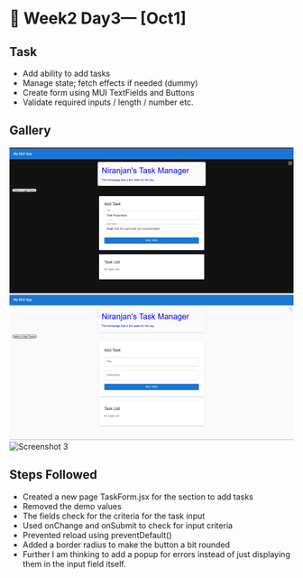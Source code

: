 # 📝 Week2 Day3— [Oct1]

## Task
- Add ability to add tasks 
- Manage state; fetch effects if needed (dummy)
- Create form using MUI TextFields and Buttons
- Validate required inputs / length / number etc.
## Gallery

![Screenshot 1](./my-mui-app/src/assets/image1.png)
![Screenshot 2](./my-mui-app/src/assets/image2.png)
![Screenshot 3](./my-mui-app/src/assets/image3.png)


## Steps Followed
-	Created a new page TaskForm.jsx for the section to add tasks
-	Removed the demo values
-	The fields check for the criteria for the task input
-	Used onChange and onSubmit to check for input criteria
-	Prevented reload using preventDefault()
-	Added a border radius to make the button a bit  rounded 
-	Further I am thinking to add a popup for errors instead of just displaying them in the input field itself.
